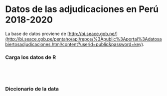 # Datos de las adjudicaciones en Perú 2018-2020

La base de datos proviene de [http://bi.seace.gob.pe/](http://bi.seace.gob.pe/pentaho/api/repos/%3Apublic%3Aportal%3Adatosabiertosadjudicaciones.html/content?userid=public&password=key).




### Carga los datos de R

```{r}




```

### Diccionario de la data


